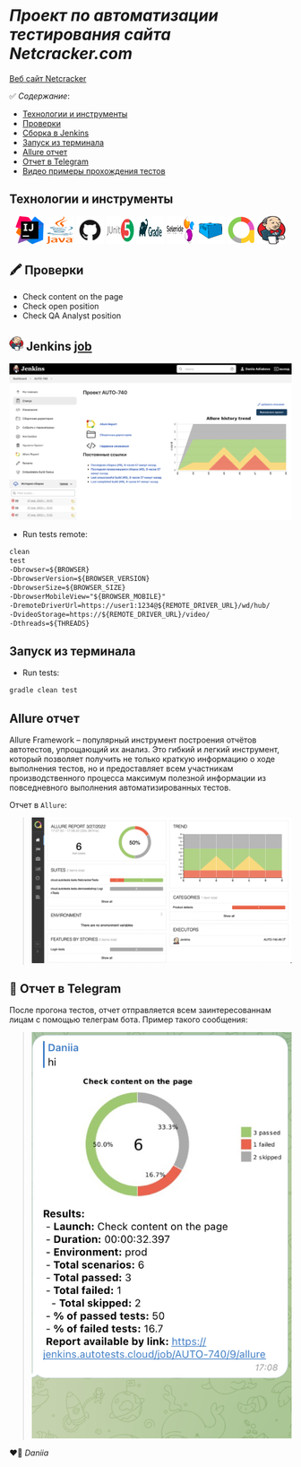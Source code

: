 # *Проект по автоматизации тестирования сайта Netcracker.com*
<a target="_blank" href="https://www.netcracker.com/ru/">Веб сайт Netcracker</a>

:white_check_mark: _Содержание_:
- [Технологии и инструменты](#earth_africa-Технологии-и-инструменты)
- [Проверки](#earth_africa-Проверки)
- [Сборка в Jenkins](#earth_africa-Jenkins-job)
- [Запуск из терминала](#earth_africa-Запуск-тестов-из-терминала)
- [Allure отчет](#earth_africa-Allure-отчет)
- [Отчет в Telegram](#earth_africa-Уведомление-в-Telegram-при-помощи-бота)
- [Видео примеры прохождения тестов](#earth_africa-Примеры-видео-о-прохождении-тестов)

## Технологии и инструменты
<p align="center">
<a href="https://www.jetbrains.com/idea/"><img src="images/img_1.png" width="50" height="50"  alt="IDEA"/></a>
<a href="https://www.java.com/"><img src="images/img_4.png" width="50" height="50"  alt="Java"/></a>
<a href="https://github.com/"><img src="images/img_6.png" width="50" height="50"  alt="Github"/></a>
<a href="https://junit.org/junit5/"><img src="images/img_7.png" width="50" height="50"  alt="JUnit 5"/></a>
<a href="https://gradle.org/"><img src="images/img_3.png" width="50" height="50"  alt="Gradle"/></a>
<a href="https://selenide.org/"><img src="images/img.png" width="50" height="50"  alt="Selenide"/></a>
<a href="https://aerokube.com/selenoid/"><img src="images/img_8.png" width="50" height="50"  alt="Selenoid"/></a>
<a href="https://github.com/allure-framework/allure2"><img src="images/img_5.png" width="50" height="50"  alt="Allure"/></a>
<a href="https://www.jenkins.io/"><img src="images/img_2.png" width="50" height="50"  alt="Jenkins"/></a>
</p>

## :crayon: Проверки
- Check content on the page
- Check open position
- Check QA Analyst position

## <img src="images/img_2.png" width="25" height="25" alt="Jenkins"/></a> Jenkins <a target="_blank" href="https://jenkins.autotests.cloud/job/10_DikayaAV_diploma/"> job </a>
<p align="center">
<a href="https://jenkins.autotests.cloud/job/AUTO-740/"><img src="images/screen.png" alt="Jenkins"/></a>
</p>

- Run tests remote:
```
clean
test
-Dbrowser=${BROWSER}
-DbrowserVersion=${BROWSER_VERSION}
-DbrowserSize=${BROWSER_SIZE}
-DbrowserMobileView="${BROWSER_MOBILE}"
-DremoteDriverUrl=https://user1:1234@${REMOTE_DRIVER_URL}/wd/hub/
-DvideoStorage=https://${REMOTE_DRIVER_URL}/video/
-Dthreads=${THREADS}
```
## Запуск из терминала
- Run tests:
```bash
gradle clean test
```

## Allure отчет
Allure Framework – популярный инструмент построения отчётов автотестов, упрощающий их анализ. Это гибкий и легкий инструмент, который позволяет получить не только краткую информацию о ходе выполнения тестов, но и предоставляет всем участникам производственного процесса максимум полезной информации из повседневного выполнения автоматизированных тестов.

Отчет в <code>Allure</code>:
>  <p align="center">
>  <img title="allure_report" src="images/allure_report.png">
>  </p>

## :high_brightness: Отчет в Telegram
После прогона тестов, отчет отправляется всем заинтересованнам лицам с помощью телеграм бота.
Пример такого сообщения:
>  <p align="center">
>  <img title="telegram_report.png" src="images/tel_report.png">
>  </p>





:heart_on_fire: *Daniia*